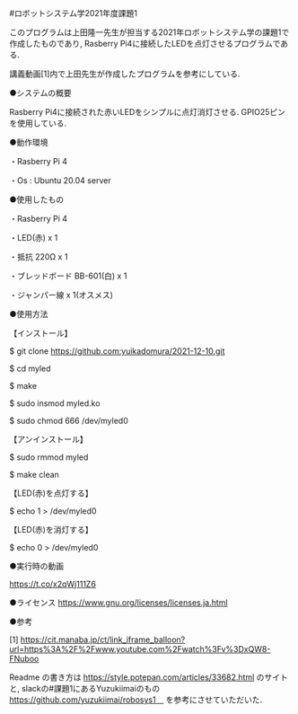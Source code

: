 #ロボットシステム学2021年度課題1

このプログラムは上田隆一先生が担当する2021年ロボットシステム学の課題1で作成したものであり, Rasberry Pi4に接続したLEDを点灯させるプログラムである. 

講義動画[1]内で上田先生が作成したプログラムを参考にしている.


●システムの概要

Rasberry Pi4に接続された赤いLEDをシンプルに点灯消灯させる.
GPIO25ピンを使用している.


●動作環境 

・Rasberry Pi 4

・Os : Ubuntu 20.04 server


●使用したもの 

・Rasberry Pi 4 

・LED(赤) x 1 

・抵抗 220Ω x 1 

・ブレッドボード BB-601(白) x 1

・ジャンパー線 x 1(オスメス)


●使用方法

【インストール】 

 $ git clone https://github.com:yuikadomura/2021-12-10.git 

 $ cd myled

 $ make

 $ sudo insmod myled.ko

 $ sudo chmod 666 /dev/myled0


【アンインストール】 

 $ sudo rmmod myled 

 $ make clean

【LED(赤)を点灯する】 

 $ echo 1 > /dev/myled0

【LED(赤)を消灯する】 

 $ echo 0 > /dev/myled0


●実行時の動画 

https://t.co/x2qWj111Z6

●ライセンス
https://www.gnu.org/licenses/licenses.ja.html


●参考

[1]
https://cit.manaba.jp/ct/link_iframe_balloon?url=https%3A%2F%2Fwww.youtube.com%2Fwatch%3Fv%3DxQW8-FNuboo

Readme の書き方は
https://style.potepan.com/articles/33682.html
のサイトと, slackの#課題1にあるYuzukiimaiのもの
https://github.com/yuzukiimai/robosys1　
を参考にさせていただいた.
